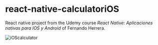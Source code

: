# react-native-calculatoriOS

React native project from the Udemy course _React Native: Aplicaciones nativas para IOS y Android_ of Fernando Herrera.

![iOScalculator](https://user-images.githubusercontent.com/66930743/119201387-cdf3da00-ba5c-11eb-9622-0ee2c61af04a.png)
